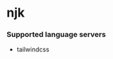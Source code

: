 # njk
<!--- THIS DOCUMENT IS AUTOMATICALLY GENERATED, DON'T EDIT IT -->

### Supported language servers

- tailwindcss
